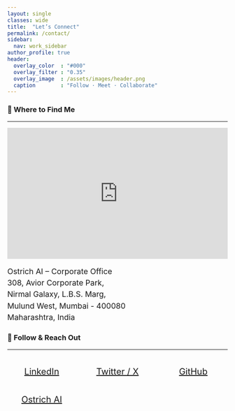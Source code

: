 ```yaml
---
layout: single
classes: wide
title:  "Let’s Connect"
permalink: /contact/
sidebar:
  nav: work_sidebar
author_profile: true
header:
  overlay_color  : "#000"
  overlay_filter : "0.35"
  overlay_image  : /assets/images/header.png
  caption        : "Follow · Meet · Collaborate"
---
```


### 📍 Where to Find Me
---

<div style="display:flex;flex-wrap:wrap;gap:1rem">

<div style="flex:1 1 360px;min-width:280px">
<iframe
  src="https://www.google.com/maps/embed?pb=!1m18!1m12!1m3!1d3768.5263231806!2d72.9413734!3d19.1722008!2m3!1f0!2f0!3f0!3m2!1i1024!2i768!4f13.1!3m3!1m2!1s0x3be7b900111d2079%3A0xca415a70d9c4c385!2sOstrich%20AI!5e0!3m2!1sen!2sin!4v1751377000021!5m2!1sen!2sin"
  width="100%" height="300" style="border:0"
  loading="lazy" referrerpolicy="no-referrer-when-downgrade">
</iframe>
</div>

<div style="flex:1 1 280px;min-width:260px;display:flex;align-items:center">
  <p style="margin:0;font-size:1.1rem;line-height:1.5">
  Ostrich AI – Corporate Office<br/>
  308, Avior Corporate Park,<br/>
  Nirmal Galaxy, L.B.S. Marg,<br/>
  Mulund West, Mumbai - 400080<br/>
  Maharashtra, India
  </p>
</div>

</div>

### 📣 Follow & Reach Out
---

<div style="display:grid;grid-template-columns:repeat(auto-fit,minmax(140px,1fr));gap:1rem;text-align:center;font-size:1.25rem">

<a href="https://linkedin.com/in/thakkarmihir" target="_blank" rel="noopener">
  <i class="fab fa-linkedin fa-2x"></i><br/>LinkedIn
</a>

<a href="https://twitter.com/0xmthakkar" target="_blank" rel="noopener">
  <i class="fab fa-twitter fa-2x"></i><br/>Twitter&nbsp;/&nbsp;X
</a>

<a href="https://github.com/mihir-ai-lab" target="_blank" rel="noopener">
  <i class="fab fa-github fa-2x"></i><br/>GitHub
</a>

<a href="https://ostrich-ai.com" target="_blank" rel="noopener">
  <i class="fas fa-globe fa-2x"></i><br/>Ostrich&nbsp;AI
</a>

</div>

